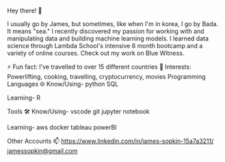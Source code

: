 Hey there! 👋

I usually go by James, but sometimes, like when I'm in korea, I go by Bada. It means "sea." I recently discovered my passion for working with and manipulating data and building machine learning models. I learned data science through Lambda School's intensive 6 month bootcamp and a variety of online courses. Check out my work on Blue Witness.

⚡ Fun fact: I've travelled to over 15 different countries
🌟 Interests: Powerlifting, cooking, travelling, cryptocurrency, movies
Programming Languages 🌐
Know/Using- python SQL 

Learning- R

Tools 🛠️
Know/Using- vscode git jupyter notebook

Learning- aws docker tableau powerBI

Other Accounts 📫
https://www.linkedin.com/in/james-sopkin-15a7a3211/
jamessopkin@gmail.com
